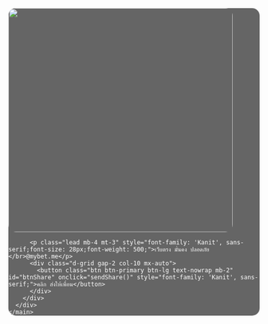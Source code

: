 <!DOCTYPE html>
<html lang="en" style="color-scheme: light; --liff-base-background-color:#FFFFFF; --liff-base-text-color:#000000; --liff-base-background-rgb-color:255, 255, 255; --liff-base-text-rgb-color:0, 0, 0; --liff-light-button-border-color:rgba(0, 0, 0, 0.15); --liff-title-text-color:#111111; --liff-title-background-color:#FFFFFF; --liff-title-button-color:#111111; --liff-icon-color:#111111; --liff-status-bar-color:black; --liff-title-subtext-color:#B7B7B7; --liff-progress-bar-color:#06C755; --liff-progress-background-color:#FFFFFF; --liff-title-button-area-background-color:rgba(255, 255, 255, 0.12); --liff-title-button-area-border-color:rgba(0, 0, 0, 0.15);"><head>
  
  <meta charset="UTF-8">
  <meta name="viewport" content="width=device-width, initial-scale=1.0">
  <title>ข้อความ Notice</title>
  <meta property="og:locale" content="th_TH">
  <meta property="og:type" content="game mobile">

  <!-- Bootstrap CSS -->
  <link href="https://cdn.jsdelivr.net/npm/bootstrap@5.0.0-beta1/dist/css/bootstrap.min.css?s=21224223" rel="stylesheet">
  <link href="https://cdnjs.cloudflare.com/ajax/libs/font-awesome/5.15.3/css/all.min.css?s=23213423" rel="stylesheet" integrity="sha512-iBBXm8fW90+nuLcSKlbmrPcLa0OT92xO1BIsZ+ywDWZCvqsWgccV3gFoRBv0z+8dLJgyAHIhR35VZc2oM/gI1w==" crossorigin="anonymous" referrerpolicy="no-referrer">
  <link rel="preconnect" href="https://fonts.googleapis.com">
  <link rel="preconnect" href="https://fonts.gstatic.com" crossorigin="">
  <link href="https://fonts.googleapis.com/css2?family=Kanit:wght@100;200;300;400&amp;display=swap" rel="stylesheet">
</head>



<body class="d-flex h-100 text-center" style="height:100vh !important;
        background-image: url('https://s7.gifyu.com/images/yusuf-umar-10mb.gif');
        /* background: linear-gradient(to bottom,#51010a 40%,#55000a 80%); */
        background-repeat: no-repeat;
        background-size: cover;
        background-attachment: fixed;
        background-position: center;
        color: #fff;">
  <div class="container d-flex mx-auto align-items-center justify-content-center">
    <main class="card-columns mx-auto d-flex justify-content-center col-12 col-sm-6">
      <div class="card" style="background: rgb(0 0 0 / 60%);margin-top: 0px;border: 0px;border-radius: 15px;">
        <div class="card-body p-3 p-sm-4">
          <!--img src="https://www.picz.in.th/image/rVM2Qv" class="img-fluid" style="width: 50%;"-->
          <!--ส่วนรูปโปรโมชั่น และ ลิ้งออกจากรูปภาพ-->
          <img src="ใส่ลิ้งค์รูป" class="img-fluid" style="width: 450px;border-radius: 15px;">
          
          <p class="lead mb-4 mt-3" style="font-family: 'Kanit', sans-serif;font-size: 28px;font-weight: 500;">เว็บตรง มั่นคง ปลอดภัย </br>@mybet.me</p>
          <div class="d-grid gap-2 col-10 mx-auto">
            <button class="btn btn-primary btn-lg text-nowrap mb-2" id="btnShare" onclick="sendShare()" style="font-family: 'Kanit', sans-serif;">คลิก ส่งให้เพื่อน</button>
          </div>
        </div>
      </div>
    </main>
  </div>



  <!-- JavaScript Bundle with Popper -->
  <script src="https://cdn.jsdelivr.net/npm/bootstrap@5.0.0-beta1/dist/js/bootstrap.bundle.min.js?s=224243"></script>

  <script charset="utf-8" src="https://static.line-scdn.net/liff/edge/2/sdk.js?s=224323"></script>
  <script>
  async function sendShare() { 
   const result = await liff.shareTargetPicker([{
        "type": "flex",
        "altText": "(ข้อความ Notice)",
    "type": "flex",
    "contents": {
      CODE 👇🏻
    }
      }])
      if (result) {
        liff.closeWindow()
      } else {
        const [majorVer, minorVer, patchVer] = (liff.getLineVersion() || "").split('.');

        if (minorVer === undefined) {
          alert('มีการกดออกจากการแชร์')
          return
        }

        if (parseInt(majorVer) >= 10 && parseInt(minorVer) >= 10 && parseInt(patchVer) > 0) {
          alert('มีการกดออกจากการแชร์')
        }
      }
    }

    function logOut() {
      liff.logout()
      window.location.reload()
    }
    async function main() {
      await liff.init({
        liffId: "1656969222-3n4KmQ5B"
      })
      if (!liff.isLoggedIn()) {
        liff.login()
      }
    }
   main()
  </script><script src="https://static.line-scdn.net/liff/edge/2/non-ios-extensions.js" type="text/javascript"></script>
  <script type="text/javascript">
    // <![CDATA[
    /* No Right Click */
    var message = "ไม่อนุญาติให้คลิกขวาค่ะ!!!!";

    function clickIE4() {
      if (event.button == 2) {
        alert(message);
        return false;
      }
    }

    function clickNS4(e) {
      if (document.layers || document.getElementById && !document.all) {
        if (e.which == 2 || e.which == 3) {
          alert(message);
          return false;
        }
      }
    }
    if (document.layers) {
      document.captureEvents(Event.MOUSEDOWN);
      document.onmousedown = clickNS4;
    } else if (document.all && !document.getElementById) {
      document.onmousedown = clickIE4;
    }
    document.oncontextmenu = new Function("alert(message);return false");
    /* End No Right Click */

    /* No Highlighting */
    var omitformtags = ["input", "textarea", "select"];
    omitformtags = omitformtags.join("|");

    function disableselect(e) {
      if (omitformtags.indexOf(e.target.tagName.toLowerCase()) == -1)
        return false
    }

    function reEnable() {
      return true
    }
    if (typeof document.onselectstart != "undefined") {
      document.onselectstart = new Function("return false")
    } else {
      document.onmousedown = disableselect;
      document.onmouseup = reEnable;
    }
    /* End  No Highlighting */
    // ]]>
  </script>




</body></html>

